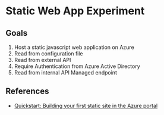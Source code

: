 # Static Web App Experiment

## Goals

1. Host a static javascript web application on Azure
2. Read from configuration file
3. Read from external API
4. Require Authentication from Azure Active Directory
5. Read from internal API Managed endpoint

## References

- [Quickstart: Building your first static site in the Azure portal](https://docs.microsoft.com/en-us/azure/static-web-apps/get-started-portal?tabs=vanilla-javascript)
